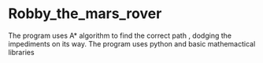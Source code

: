 # Robby_the_mars_rover
The program uses A* algorithm to find the correct path , dodging the impediments on its way. The program uses python and basic mathemactical libraries
